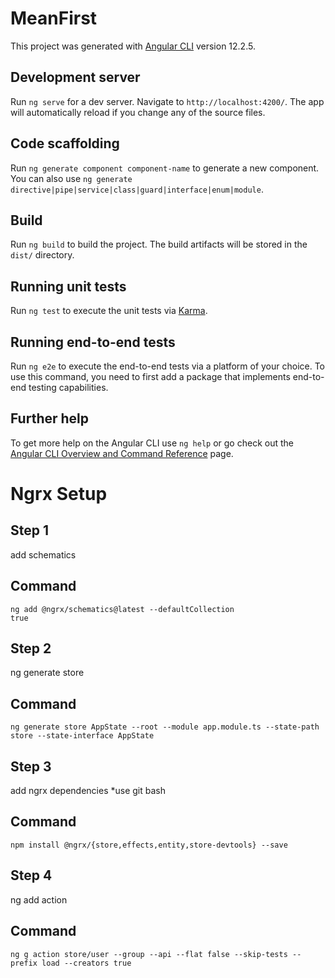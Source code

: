 # MeanFirst

This project was generated with [Angular CLI](https://github.com/angular/angular-cli) version 12.2.5.

## Development server

Run `ng serve` for a dev server. Navigate to `http://localhost:4200/`. The app will automatically reload if you change any of the source files.

## Code scaffolding

Run `ng generate component component-name` to generate a new component. You can also use `ng generate directive|pipe|service|class|guard|interface|enum|module`.

## Build

Run `ng build` to build the project. The build artifacts will be stored in the `dist/` directory.

## Running unit tests

Run `ng test` to execute the unit tests via [Karma](https://karma-runner.github.io).

## Running end-to-end tests

Run `ng e2e` to execute the end-to-end tests via a platform of your choice. To use this command, you need to first add a package that implements end-to-end testing capabilities.

## Further help

To get more help on the Angular CLI use `ng help` or go check out the [Angular CLI Overview and Command Reference](https://angular.io/cli) page.

# Ngrx Setup

## Step 1
add schematics
## Command
```
ng add @ngrx/schematics@latest --defaultCollection
true
```
## Step 2
ng generate store
## Command
```
ng generate store AppState --root --module app.module.ts --state-path store --state-interface AppState
```

## Step 3
add ngrx dependencies
*use git bash
## Command
```
npm install @ngrx/{store,effects,entity,store-devtools} --save
```

## Step 4
ng add action
## Command
```
ng g action store/user --group --api --flat false --skip-tests --prefix load --creators true
```